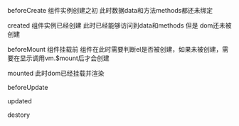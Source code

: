 beforeCreate 组件实例创建之初  此时数据data和方法methods都还未绑定

created 组件实例已经创建  此时已经能够访问到data和methods 但是 dom还未被创建 

beforeMount 组件挂载前 组件在此时需要判断el是否被创建，如果未被创建，需要在显示调用vm.$mount后才会创建

mounted 此时dom已经挂载并渲染

beforeUpdate

updated

destory